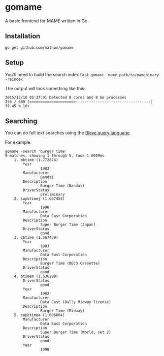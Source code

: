 # gomame
A basic frontend for MAME written in Go.

## Installation
`go get github.com/mathom/gomame`

## Setup
You'll need to build the search index first:
`gomame -mame path/to/mamebinary -reindex`

The output will look something like this:
```
2015/12/18 05:37:01 Detected 8 cores and 8 Go processes
258 / 689 [====================>----------------------------------] 37.45 % 10s
```

## Searching
You can do full text searches using the
[Bleve query language](http://www.blevesearch.com/docs/Query-String-Query/).

For example:
```
gomame -search 'burger time'
9 matches, showing 1 through 5, took 1.0009ms
    1. bbtime (1.772874)
        Year
                1983
        Manufacturer
                Bandai
        Description
                Burger Time (Bandai)
        DriverStatus
                preliminary
    2. supbtimej (1.667459)
        Year
                1990
        Manufacturer
                Data East Corporation
        Description
                Super Burger Time (Japan)
        DriverStatus
                good
    3. cbtime (1.667459)
        Year
                1983
        Manufacturer
                Data East Corporation
        Description
                Burger Time (DECO Cassette)
        DriverStatus
                good
    4. btimem (1.636289)
        DriverStatus
                good
        Year
                1982
        Manufacturer
                Data East (Bally Midway license)
        Description
                Burger Time (Midway)
    5. supbtimea (1.606804)
        Manufacturer
                Data East Corporation
        Description
                Super Burger Time (World, set 2)
        DriverStatus
                good
        Year
                1990
```
